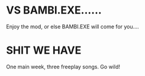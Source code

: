 # VS BAMBI.EXE......

Enjoy the mod, or else BAMBI.EXE will come for you....

# SHIT WE HAVE

One main week, three freeplay songs. Go wild!
